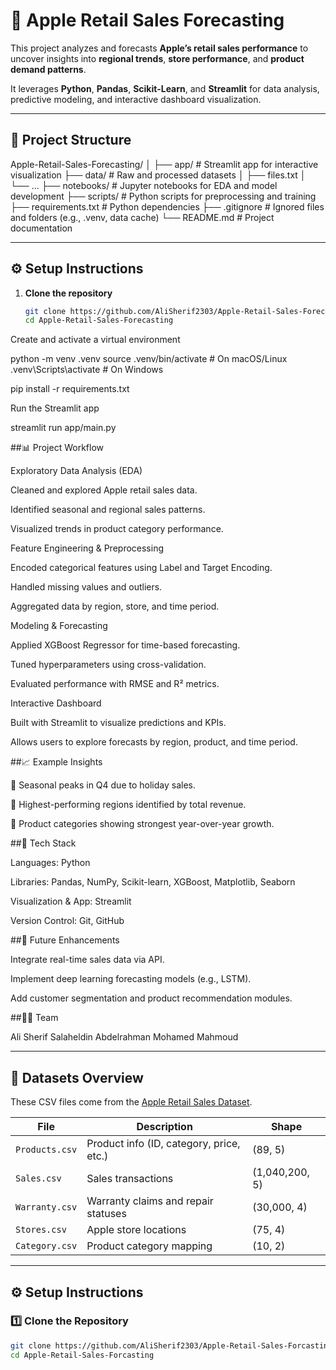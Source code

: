 # 🍏 Apple Retail Sales Forecasting

This project analyzes and forecasts **Apple’s retail sales performance** to uncover insights into **regional trends**, **store performance**, and **product demand patterns**.  

It leverages **Python**, **Pandas**, **Scikit-Learn**, and **Streamlit** for data analysis, predictive modeling, and interactive dashboard visualization.

---

## 📁 Project Structure

Apple-Retail-Sales-Forecasting/
│
├── app/ # Streamlit app for interactive visualization
├── data/ # Raw and processed datasets
│ ├── files.txt
│ └── ...
├── notebooks/ # Jupyter notebooks for EDA and model development
├── scripts/ # Python scripts for preprocessing and training
├── requirements.txt # Python dependencies
├── .gitignore # Ignored files and folders (e.g., .venv, data cache)
└── README.md # Project documentation


---

## ⚙️ Setup Instructions

1. **Clone the repository**
   ```bash
   git clone https://github.com/AliSherif2303/Apple-Retail-Sales-Forecasting.git
   cd Apple-Retail-Sales-Forecasting

Create and activate a virtual environment

python -m venv .venv
source .venv/bin/activate     # On macOS/Linux
.venv\Scripts\activate        # On Windows

pip install -r requirements.txt

Run the Streamlit app

streamlit run app/main.py

##📊 Project Workflow

   Exploratory Data Analysis (EDA)
   
   Cleaned and explored Apple retail sales data.
   
   Identified seasonal and regional sales patterns.
   
   Visualized trends in product category performance.
   
   Feature Engineering & Preprocessing
   
   Encoded categorical features using Label and Target Encoding.
   
   Handled missing values and outliers.
   
   Aggregated data by region, store, and time period.
   
   Modeling & Forecasting
   
   Applied XGBoost Regressor for time-based forecasting.
   
   Tuned hyperparameters using cross-validation.
   
   Evaluated performance with RMSE and R² metrics.
   
   Interactive Dashboard
   
   Built with Streamlit to visualize predictions and KPIs.
   
   Allows users to explore forecasts by region, product, and time period.
   
##📈 Example Insights

   📅 Seasonal peaks in Q4 due to holiday sales.
   
   🏬 Highest-performing regions identified by total revenue.
   
   📱 Product categories showing strongest year-over-year growth.

##🧠 Tech Stack

   Languages: Python
   
   Libraries: Pandas, NumPy, Scikit-learn, XGBoost, Matplotlib, Seaborn
   
   Visualization & App: Streamlit
   
   Version Control: Git, GitHub
   
##🚀 Future Enhancements

   Integrate real-time sales data via API.
   
   Implement deep learning forecasting models (e.g., LSTM).
   
   Add customer segmentation and product recommendation modules.
   
##👨‍💻 Team

   Ali Sherif Salaheldin
   Abdelrahman Mohamed Mahmoud

---

## 🧠 Datasets Overview

   These CSV files come from the [Apple Retail Sales Dataset](https://www.kaggle.com/datasets/amangarg08/apple-retail-sales-dataset).

   | File | Description | Shape |
   |------|--------------|--------|
   | `Products.csv` | Product info (ID, category, price, etc.) | (89, 5) |
   | `Sales.csv` | Sales transactions | (1,040,200, 5) |
   | `Warranty.csv` | Warranty claims and repair statuses | (30,000, 4) |
   | `Stores.csv` | Apple store locations | (75, 4) |
   | `Category.csv` | Product category mapping | (10, 2) |

   ---

## ⚙️ Setup Instructions

### 1️⃣ Clone the Repository
```bash
git clone https://github.com/AliSherif2303/Apple-Retail-Sales-Forcasting.git
cd Apple-Retail-Sales-Forcasting
